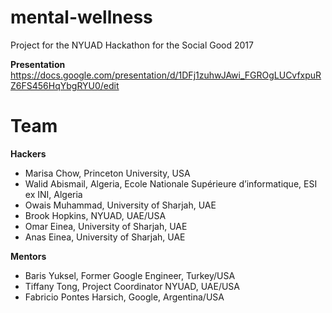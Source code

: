 # mental-wellness

Project for the NYUAD Hackathon for the Social Good 2017

**Presentation**
https://docs.google.com/presentation/d/1DFj1zuhwJAwi_FGROgLUCvfxpuRZ6FS456HqYbgRYU0/edit

# Team
**Hackers**
- Marisa Chow, Princeton University, USA
- Walid Abismail, Algeria, Ecole Nationale Supérieure d’informatique, ESI ex INI, Algeria
- Owais Muhammad, University of Sharjah, UAE
- Brook Hopkins, NYUAD, UAE/USA
- Omar Einea, University of Sharjah, UAE
- Anas Einea, University of Sharjah, UAE

**Mentors**
- Baris Yuksel, Former Google Engineer, Turkey/USA
- Tiffany Tong, Project Coordinator NYUAD, UAE/USA
- Fabricio Pontes Harsich, Google, Argentina/USA
